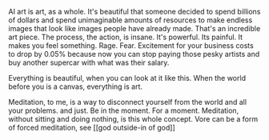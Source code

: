 AI art is art, as a whole. It's beautiful that someone decided to spend billions of dollars and spend unimaginable amounts of resources to make endless images that look like images people have already made. That's an incredible art piece. The process, the action, is insane. It's powerful. Its painful. It makes you feel something. Rage. Fear. Excitement for your business costs to drop by 0.05% because now you can stop paying those pesky artists and buy another supercar with what was their salary.

Everything is beautiful, when you can look at it like this. When the world before you is a canvas, everything is art.

Meditation, to me, is a way to disconnect yourself from the world and all your problems. and just. Be in the moment. For a moment. Meditation, without sitting and doing nothing, is this whole concept.
Vore can be a form of forced meditation, see [[god outside-in of god]]